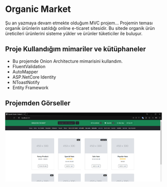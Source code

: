 # Organic Market

Şu an yazmaya devam etmekte olduğum MVC projem... Projemin teması organik ürünlerin satıldığı online e-ticaret sitesidir. Bu sitede organik ürün üreticileri ürünlerini sisteme yükler ve ürünler tüketiciler ile buluşur. 


## Proje Kullandığım mimariler ve kütüphaneler

- Bu projemde Onion Architecture mimarisini kullandım.
- FluentValidation
- AutoMapper
- ASP.NetCore Identity
- NToastNotify
- Entity Framework

## Projemden Görseller
<img src="Organic1.PNG" width="auto">
